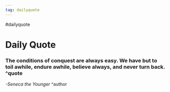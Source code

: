 ```yaml
---
tag: dailyquote
---
```


#dailyquote

# Daily Quote

### The conditions of conquest are always easy. We have but to toil awhile, endure awhile, believe always, and never turn back. ^quote
*-Seneca the Younger* ^author
